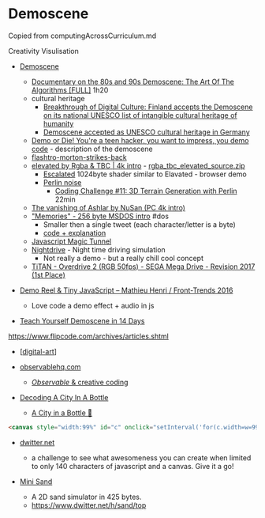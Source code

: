 Demoscene
=========

Copied from computingAcrossCurriculum.md

Creativity Visulisation

* [Demoscene](https://en.wikipedia.org/wiki/Demoscene)
    * [Documentary on the 80s and 90s Demoscene: The Art Of The Algorithms [FULL]](https://www.youtube.com/watch?v=5MexnBunH_g) 1h20
    * cultural heritage
        * [Breakthrough of Digital Culture: Finland accepts the Demoscene on its national UNESCO list of intangible cultural heritage of humanity](http://demoscene-the-art-of-coding.net/2020/04/15/breakthrough-finland-accepts-demoscene-on-their-national-list-of-intangible-cultural-heritage-of-humanity/)
        * [Demoscene accepted as UNESCO cultural heritage in Germany](http://demoscene-the-art-of-coding.net/2021/03/20/demoscene-accepted-as-unesco-cultural-heritage-in-germany/)
    * [Demo or Die! You're a teen hacker, you want to impress, you demo code](https://www.wired.com/1995/07/democoders/) - description of the demoscene
    * [flashtro-morton-strikes-back](http://flashtro.com/flashtro-morton-strikes-back/)
    * [elevated by Rgba & TBC | 4k intro](https://www.youtube.com/watch?v=jB0vBmiTr6o) - [rgba_tbc_elevated_source.zip](https://files.scene.org/view/resources/code/sources/rgba_tbc_elevated_source.zip)
        * [Escalated](https://www.shadertoy.com/view/MtK3Wc) 1024byte shader similar to Elavated - browser demo
        * [Perlin noise](https://en.wikipedia.org/wiki/Perlin_noise)
            * [Coding Challenge #11: 3D Terrain Generation with Perlin ](https://www.youtube.com/watch?v=IKB1hWWedMk) 22min
    * [The vanishing of Ashlar by NuSan (PC 4k intro)](https://youtu.be/lAvug7LKiIE)
    * ["Memories" - 256 byte MSDOS intro](https://youtu.be/Imquk_3oFf4) #dos
        * Smaller then a single tweet (each character/letter is a byte)
        * [code + explanation](http://www.sizecoding.org/wiki/Memories)
    * [Javascript Magic Tunnel](https://js1k.com/2019-x/demo/4293)
    * [Nightdrive](https://incoherency.co.uk/blog/stories/nightdrive.html) - Night time driving simulation
        * Not really a demo - but a really chill cool concept
    * [TiTAN - Overdrive 2 (RGB 50fps) - SEGA Mega Drive - Revision 2017 (1st Place)](https://www.youtube.com/watch?v=gWVmPtr9O0g)


* [Demo Reel & Tiny JavaScript – Mathieu Henri / Front-Trends 2016](http://www.p01.org/FrontTrends_2016/)
    * Love code a demo effect + audio in js

* [Teach Yourself Demoscene in 14 Days](https://github.com/psenough/teach_yourself_demoscene_in_14_days)

https://www.flipcode.com/archives/articles.shtml

* [[digital-art]]

* [observablehq.com](https://observablehq.com/)
    * [_Observable_ & creative coding](https://observablehq.com/@makio135/creative-coding)


* [Decoding A City In A Bottle](https://observablehq.com/@darabos/decoding-a-city-in-a-bottle)
    * [A City in a Bottle 🌆](https://twitter.com/KilledByAPixel/status/1517294627996545024)
```html
<canvas style="width:99%" id="c" onclick="setInterval('for(c.width=w=99,++t,i=6e3;i--;c.getContext`2d`.fillRect(i%w,i/w|0,1-d*Z/w+s,1))for(a=i%w/50-1,s=b=1-i/4e3,X=t,Y=Z=d=1;++Z<w&amp;(Y<6-(32<Z&amp;27<X%w&amp;&amp;X/9^Z/8)*8%46||d|(s=(X&amp;Y&amp;Z)%3/Z,a=b=1,d=Z/w));Y-=b)X+=a',t=9)" width="99">
```

* [dwitter.net](https://www.dwitter.net/)
    * a challenge to see what awesomeness you can create when limited to only 140 characters of javascript and a canvas. Give it a go! 

* [Mini Sand](https://xem.github.io/miniSand/)
    * A 2D sand simulator in 425 bytes. 
    * https://www.dwitter.net/h/sand/top

[//begin]: # "Autogenerated link references for markdown compatibility"
[digital-art]: digital-art.md "Digital Art"
[//end]: # "Autogenerated link references"